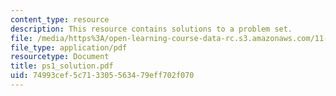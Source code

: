 ```yaml
---
content_type: resource
description: This resource contains solutions to a problem set.
file: /media/https%3A/open-learning-course-data-rc.s3.amazonaws.com/11-126j-economics-of-education-spring-2007/74993cef5c713305563479eff702f070_ps1_solution.pdf
file_type: application/pdf
resourcetype: Document
title: ps1_solution.pdf
uid: 74993cef-5c71-3305-5634-79eff702f070
---
```

